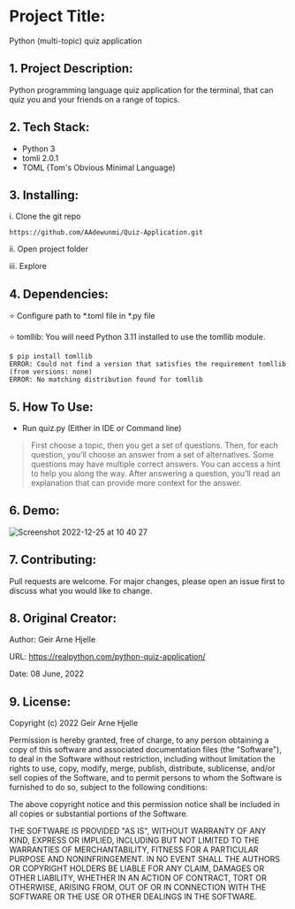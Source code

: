 # Project Title:

Python (multi-topic) quiz application


## 1. Project Description:

Python programming language quiz application for the terminal, that can quiz you and your friends on a range of topics.


## 2. Tech Stack:

- Python 3
- tomli 2.0.1 
- TOML (Tom's Obvious Minimal Language)


## 3. Installing: 

i. Clone the git repo

```
https://github.com/AAdewunmi/Quiz-Application.git
```

ii. Open project folder

iii. Explore


## 4. Dependencies:

⭐️ Configure path to *.toml file in *.py file

⭐️ tomllib: You will need Python 3.11 installed to use the tomllib module.
```
$ pip install tomllib
ERROR: Could not find a version that satisfies the requirement tomllib (from versions: none)
ERROR: No matching distribution found for tomllib
```


## 5. How To Use:
- Run quiz.py (Either in IDE or Command line)

> First choose a topic, then you get a set of questions. Then, for each question, you’ll choose an answer from a set of alternatives. Some questions may have multiple correct answers. You can access a hint to help you along the way. After answering a question, you’ll read an explanation that can provide more context for the answer.


## 6. Demo:

![Screenshot 2022-12-25 at 10 40 27](https://user-images.githubusercontent.com/15172744/209464808-19ce300d-1702-4675-9743-4ac59542a5d4.png)

## 7. Contributing:

Pull requests are welcome. For major changes, please open an issue first to discuss what you would like to change.


## 8. Original Creator:

Author: Geir Arne Hjelle

URL: https://realpython.com/python-quiz-application/ 

Date: 08 June, 2022

## 9. License:

Copyright (c) 2022 Geir Arne Hjelle

Permission is hereby granted, free of charge, to any person obtaining a copy of this software and associated documentation files (the "Software"), to deal in the Software without restriction, including without limitation the rights to use, copy, modify, merge, publish, distribute, sublicense, and/or sell copies of the Software, and to permit persons to whom the Software is furnished to do so, subject to the following conditions:

The above copyright notice and this permission notice shall be included in all copies or substantial portions of the Software.

THE SOFTWARE IS PROVIDED "AS IS", WITHOUT WARRANTY OF ANY KIND, EXPRESS OR IMPLIED, INCLUDING BUT NOT LIMITED TO THE WARRANTIES OF MERCHANTABILITY, FITNESS FOR A PARTICULAR PURPOSE AND NONINFRINGEMENT. IN NO EVENT SHALL THE AUTHORS OR COPYRIGHT HOLDERS BE LIABLE FOR ANY CLAIM, DAMAGES OR OTHER LIABILITY, WHETHER IN AN ACTION OF CONTRACT, TORT OR OTHERWISE, ARISING FROM, OUT OF OR IN CONNECTION WITH THE SOFTWARE OR THE USE OR OTHER DEALINGS IN THE SOFTWARE.